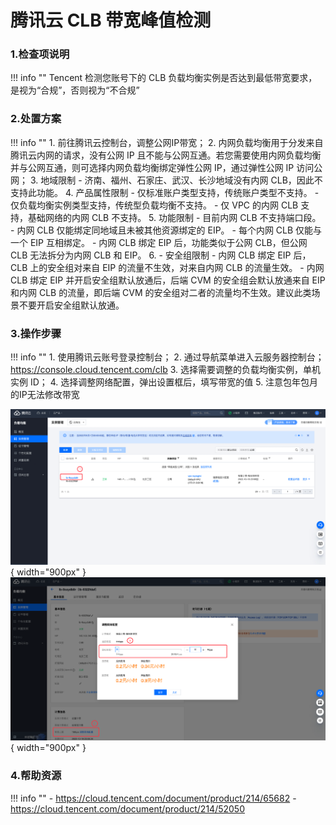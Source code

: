 # 腾讯云 CLB 带宽峰值检测

### 1.检查项说明
!!! info ""
    Tencent  检测您账号下的 CLB 负载均衡实例是否达到最低带宽要求，是视为“合规”，否则视为“不合规”

### 2.处置方案
!!! info ""
    1. 前往腾讯云控制台，调整公网IP带宽；
    2. 内网负载均衡用于分发来自腾讯云内网的请求，没有公网 IP 且不能与公网互通。若您需要使用内网负载均衡并与公网互通，则可选择内网负载均衡绑定弹性公网 IP，通过弹性公网 IP 访问公网；
    3. 地域限制
        - 济南、福州、石家庄、武汉、长沙地域没有内网 CLB，因此不支持此功能。
    4. 产品属性限制
        - 仅标准账户类型支持，传统账户类型不支持。
        - 仅负载均衡实例类型支持，传统型负载均衡不支持。
        - 仅 VPC 的内网 CLB 支持，基础网络的内网 CLB 不支持。
    5. 功能限制
        - 目前内网 CLB 不支持端口段。
        - 内网 CLB 仅能绑定同地域且未被其他资源绑定的 EIP。
        - 每个内网 CLB 仅能与一个 EIP 互相绑定。
        - 内网 CLB 绑定 EIP 后，功能类似于公网 CLB，但公网 CLB 无法拆分为内网 CLB 和 EIP。
    6. - 安全组限制
        - 内网 CLB 绑定 EIP 后，CLB 上的安全组对来自 EIP 的流量不生效，对来自内网 CLB 的流量生效。
        - 内网 CLB 绑定 EIP 并开启安全组默认放通后，后端 CVM 的安全组会默认放通来自 EIP 和内网 CLB 的流量，即后端 CVM 的安全组对二者的流量均不生效。建议此类场景不要开启安全组默认放通。

### 3.操作步骤
!!! info ""
    1. 使用腾讯云账号登录控制台；
    2. 通过导航菜单进入云服务器控制台；https://console.cloud.tencent.com/clb
    3. 选择需要调整的负载均衡实例，单机实例 ID；
    4. 选择调整网络配置，弹出设置框后，填写带宽的值
    5. 注意包年包月的IP无法修改带宽

![处置方案](../../img/suggest/tencent/clb-list.png){ width="900px" }
![处置方案](../../img/suggest/tencent/clb-bandwidth.png){ width="900px" }

### 4.帮助资源
!!! info ""
    - https://cloud.tencent.com/document/product/214/65682
    - https://cloud.tencent.com/document/product/214/52050